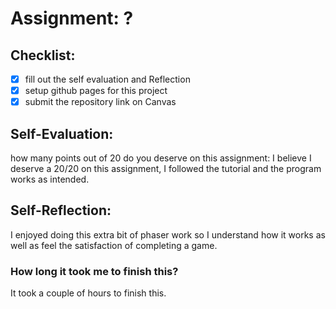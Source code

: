 # Assignment: ?

## Checklist:
- [x] fill out the self evaluation and Reflection
- [x] setup github pages for this project
- [x] submit the repository link on Canvas

## Self-Evaluation:

how many points out of 20 do you deserve on this assignment:
I believe I deserve a 20/20 on this assignment, I followed the tutorial and the program works as intended.
## Self-Reflection:
I enjoyed doing this extra bit of phaser work so I understand how it works as well as feel the satisfaction of completing a game.
### How long it took me to finish this?
It took a couple of hours to finish this. 
